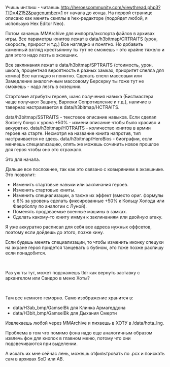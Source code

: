 Учишь инглиш - читаешь http://heroescommunity.com/viewthread.php3?TID=42152&pagenumber=1 от начала до конца.
На первой странице описано как менять скиллы в hex-редакторе (подойдет любой, я использую Hex Editor Neo).

Потом качаешь MMArchive для импорта/экспорта файлов в архивах игры.
Все параметры юнитов лежат в data/h3bitmap/CRTRAITS (урон, скорость, прирост и т.д.) Все наглядно и понятно.
Но добавить каменный взгляд крестьянину ты тут не сможешь - это крайне тяжело и для этого надо лезть в экзешник.

Все заклинания лежат в data/h3bitmap/SPTRAITS (стоимость, урон, школа, процентная вероятность в разных замках, приоритет спелла для компа) Все наглядно и понятно.
Сделать спелл массовым или Замедление аналогичным массовому Берсерку ты тоже тут не сможешь - надо лезть в экзешник.

Стартовые атрибуты героев, шанс получения навыка (Бистмастера чаще получают Защиту, Варлоки Сопротивление и т.д.), наличие в тавернах настраивается в data/h3bitmap/HCTRAITS.

data/h3bitmap/SSTRAITS - текстовое описание навыков. Если сделал Sorcery бонус к урона +50% - измени описание чтобы было красиво и аккуратно.
data/h3bitmap/HOTRAITS - количество юнитов в армии героев на старте. Несмотря на название юнита напротив, тип настраивается не здесь.
data/h3bitmap/HeroBios - биографии, если меняешь специализацию, опять же можешь сочинить новое прошлое для героя чтобы оно это отражало.

Это для начала.

Дальше все посложнее, так как это связано с ковырянием в экзешнике. Это позволит:
- Изменить стартовые навыки или заклинания героев.
- Изменить стартовые юниты.
- Изменить специализации, а также их эффект (вместо ориг. формулы с 6% за уровень сделать фиксированные +50% к Кольцу Холода или Фаерболлу по аналогии с Луной).
- Поменять продаваемые военные машины в замках.
- Сделать какому-то юниту иммун к заклинаниям или двойную атаку.

Я уже аккуратно расписал для себя все адреса нужных оффсетов, поэтому если дойдешь до этого, позже кину.

Если будешь менять специализации, то чтобы изменить иконку спецухи на экране героя придется танцевать с бубном, это тоже позже распишу если понадобится.

&nbsp;

Раз уж ты тут, может подскажешь tldr как вернуть заставку с архангелом или Сандро в меню Хоты?

&nbsp;

Там все немного геморно. Само изображение хранится в:
- data/H3ab_bmp/GamselBk для Клинка Армагеддона
- data/H3bit_bmp/GamselBk для Дыхания Смерти

Извлекаешь любой через MMArchive и пихаешь в ХОТУ в /data/hota_lng.

Проблема в том что помимо фона надо еще аналогичным образом извлечь фон для кнопок в главном меню, потому что они подсвечиваются при выделении.

А искать их мне сейчас лень, можешь отфильтровать по .pcx и поискать сам в архивах SoD или AB.
